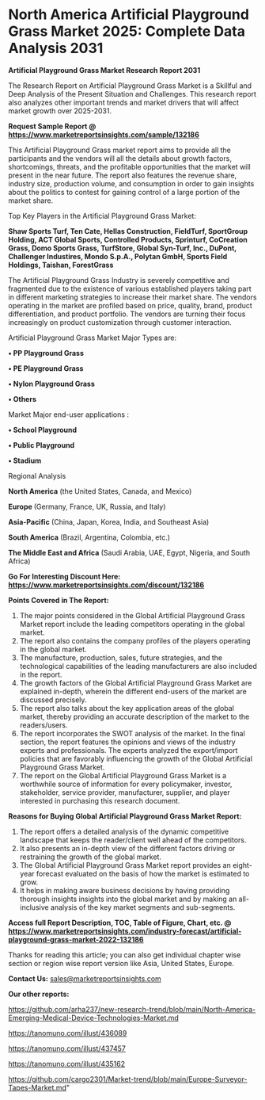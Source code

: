 # North America Artificial Playground Grass Market 2025: Complete Data Analysis 2031

<strong>Artificial Playground Grass Market Research Report 2031</strong>

The Research Report on Artificial Playground Grass Market is a Skillful and Deep Analysis of the Present Situation and Challenges. This research report also analyzes other important trends and market drivers that will affect market growth over 2025-2031.

<strong>Request Sample Report @ <a href=https://www.marketreportsinsights.com/sample/132186>https://www.marketreportsinsights.com/sample/132186</a></strong>

This Artificial Playground Grass market report aims to provide all the participants and the vendors will all the details about growth factors, shortcomings, threats, and the profitable opportunities that the market will present in the near future. The report also features the revenue share, industry size, production volume, and consumption in order to gain insights about the politics to contest for gaining control of a large portion of the market share.

Top Key Players in the Artificial Playground Grass Market:

<strong>Shaw Sports Turf, Ten Cate, Hellas Construction, FieldTurf, SportGroup Holding, ACT Global Sports, Controlled Products, Sprinturf, CoCreation Grass, Domo Sports Grass, TurfStore, Global Syn-Turf, Inc., DuPont, Challenger Industires, Mondo S.p.A., Polytan GmbH, Sports Field Holdings, Taishan, ForestGrass</strong>

The Artificial Playground Grass Industry is severely competitive and fragmented due to the existence of various established players taking part in different marketing strategies to increase their market share. The vendors operating in the market are profiled based on price, quality, brand, product differentiation, and product portfolio. The vendors are turning their focus increasingly on product customization through customer interaction.

Artificial Playground Grass Market Major Types are:

<strong>• PP Playground Grass

• PE Playground Grass

• Nylon Playground Grass

• Others</strong>

Market Major end-user applications :

<strong>• School Playground

• Public Playground

• Stadium</strong>

Regional Analysis

</u><strong><b>North America</b></strong> (the United States, Canada, and Mexico)

<strong><b>Europe </b></strong>(Germany, France, UK, Russia, and Italy)

<strong><b>Asia-Pacific</b></strong> (China, Japan, Korea, India, and Southeast Asia)

<strong><b>South America</b></strong> (Brazil, Argentina, Colombia, etc.)

<strong><b>The Middle East and Africa</b></strong> (Saudi Arabia, UAE, Egypt, Nigeria, and South Africa)

<strong>Go For Interesting Discount Here: <a href=https://www.marketreportsinsights.com/discount/132186>https://www.marketreportsinsights.com/discount/132186</a></strong>

<strong>Points Covered in The Report:</strong>
<ol>
  <li>The major points considered in the Global Artificial Playground Grass Market report include the leading competitors operating in the global market.</li>
  <li>The report also contains the company profiles of the players operating in the global market.</li>
  <li>The manufacture, production, sales, future strategies, and the technological capabilities of the leading manufacturers are also included in the report.</li>
  <li>The growth factors of the Global Artificial Playground Grass Market are explained in-depth, wherein the different end-users of the market are discussed precisely.</li>
  <li>The report also talks about the key application areas of the global market, thereby providing an accurate description of the market to the readers/users.</li>
  <li>The report incorporates the SWOT analysis of the market. In the final section, the report features the opinions and views of the industry experts and professionals. The experts analyzed the export/import policies that are favorably influencing the growth of the Global Artificial Playground Grass Market.</li>
  <li>The report on the Global Artificial Playground Grass Market is a worthwhile source of information for every policymaker, investor, stakeholder, service provider, manufacturer, supplier, and player interested in purchasing this research document.</li>
</ol>
<strong>Reasons for Buying Global Artificial Playground Grass Market Report:</strong>

<ol>
  <li>The report offers a detailed analysis of the dynamic competitive landscape that keeps the reader/client well ahead of the competitors.</li>
  <li>It also presents an in-depth view of the different factors driving or restraining the growth of the global market.</li>
  <li>The Global Artificial Playground Grass Market report provides an eight-year forecast evaluated on the basis of how the market is estimated to grow.</li>
  <li>It helps in making aware business decisions by having providing thorough insights insights into the global market and by making an all-inclusive analysis of the key market segments and sub-segments.</li>
</ol>
<strong>Access full Report Description, TOC, Table of Figure, Chart, etc. @ <a href=https://www.marketreportsinsights.com/industry-forecast/artificial-playground-grass-market-2022-132186>https://www.marketreportsinsights.com/industry-forecast/artificial-playground-grass-market-2022-132186</a></strong>


Thanks for reading this article; you can also get individual chapter wise section or region wise report version like Asia, United States, Europe.

<strong>Contact Us:</strong>
sales@marketreportsinsights.com

<strong>Our other reports:</strong>

<a href=https://github.com/arha237/new-research-trend/blob/main/North-America-Emerging-Medical-Device-Technologies-Market.md>https://github.com/arha237/new-research-trend/blob/main/North-America-Emerging-Medical-Device-Technologies-Market.md</a>

<a href=https://tanomuno.com/illust/436089>https://tanomuno.com/illust/436089</a>

<a href=https://tanomuno.com/illust/437457>https://tanomuno.com/illust/437457</a>

<a href=https://tanomuno.com/illust/435162>https://tanomuno.com/illust/435162</a>

<a href=https://github.com/cargo2301/Market-trend/blob/main/Europe-Surveyor-Tapes-Market.md>https://github.com/cargo2301/Market-trend/blob/main/Europe-Surveyor-Tapes-Market.md</a>"
